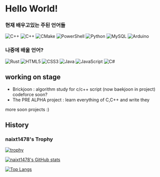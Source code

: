Hello World!
=====

### 현재 배우고있는 주된 언어들 
![C++](https://img.shields.io/badge/C++-black?style=for-the-badge&logo=C%2B%2B&logoColor=white)
![C++](https://img.shields.io/badge/C-black?style=for-the-badge&logo=C&logoColor=white) 
![CMake](https://img.shields.io/badge/CMake-black?style=for-the-badge&logo=CMake&logoColor=white)
![PowerShell](https://img.shields.io/badge/PowerShell-black?style=for-the-badge&logo=PowerShell&logoColor=white)
<img alt="Python" src="https://img.shields.io/badge/python-%2314354C.svg?style=for-the-badge&logo=python&logoColor=white&labelColor=black&color=black"/>
![MySQL](https://img.shields.io/badge/MySQL-black?style=for-the-badge&logo=MySQL&logoColor=white)
![Arduino](https://img.shields.io/badge/Arduino-black?style=for-the-badge&logo=Arduino&logoColor=white)

### 나중에 배울 언어?
![Rust](https://img.shields.io/badge/rust-%23000000.svg?style=for-the-badge&logo=rust&logoColor=white)
<img alt="HTML5" src="https://img.shields.io/badge/html5-%23E34F26.svg?style=for-the-badge&logo=html5&logoColor=white&labelColor=black&color=black"/>  <img alt="CSS3" src="https://img.shields.io/badge/css3-%231572B6.svg?style=for-the-badge&logo=css3&logoColor=white&labelColor=black&color=black"/> <img alt="Java" src="https://img.shields.io/badge/java-%23ED8B00.svg?style=for-the-badge&logo=java&logoColor=white&labelColor=black&color=black"/> <img alt="JavaScript" src="https://img.shields.io/badge/javascript-%23323330.svg?style=for-the-badge&logo=javascript&logoColor=white&labelColor=black&color=black"/> <img alt="C#" src="https://img.shields.io/badge/c%23-%23239120.svg?style=for-the-badge&logo=c-sharp&logoColor=white&labelColor=black&color=black"/>

working on stage
---
- Brickjoon : algorithm study for c/c++ script (now baekjoon in project) codeforce soon?
- The PRE ALPHA project : learn everything of C,C++ and write they 

more soon projects :)

History
---
###  naixt1478's Trophy

[![trophy](https://github-profile-trophy.vercel.app/?username=naixt1478&theme=gruvbox&no-bg=true&column=5&no-frame=true)](https://github.com/ryo-ma/github-profile-trophy)

[![naixt1478's GitHub stats](https://github-readme-stats.vercel.app/api?username=naixt1478&theme=gruvbox_light&hide_border=true&bg_color=null)](https://github.com/anuraghazra/github-readme-stats)  

[![Top Langs](https://github-readme-stats.vercel.app/api/top-langs/?username=naixt1478&theme=gruvbox_light&layout=compact&hide=ZenScript&langs_count=8&hide_border=true&bg_color=null)](https://github.com/anuraghazra/github-readme-stats)
